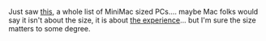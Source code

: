 Just saw [this](http://www.4xem.com/products.php?category=15), a whole list of MiniMac sized PCs.... maybe Mac folks would say it isn't about the size, it is about [the experience](http://www.furrygoat.com/2005/01/pleasure_and_th.html)... but I'm sure the size matters to some degree.